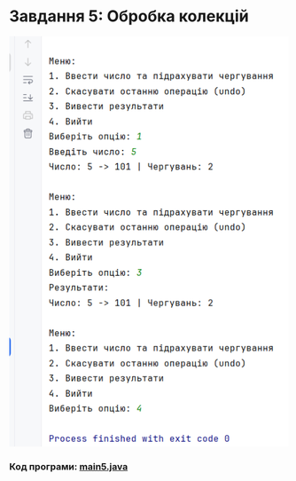 # Завдання 5: Обробка колекцій 

![Снимок экрана 2025-04-07 224942.png](image/%D0%A1%D0%BD%D0%B8%D0%BC%D0%BE%D0%BA%20%D1%8D%D0%BA%D1%80%D0%B0%D0%BD%D0%B0%202025-04-07%20224942.png)

### Код програми: [main5.java](main5.java)
